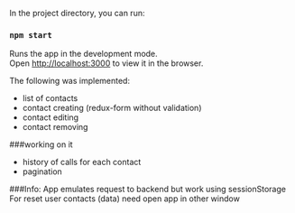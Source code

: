In the project directory, you can run:

### `npm start`

Runs the app in the development mode.<br>
Open [http://localhost:3000](http://localhost:3000) to view it in the browser.

The following was implemented:
- list of contacts   
- contact creating (redux-form without validation)  
- contact editing  
- contact removing  

###working on it
- history of calls for each contact
- pagination

###Info:
App emulates request to backend but work using sessionStorage  
For reset user contacts (data) need open app in other window  